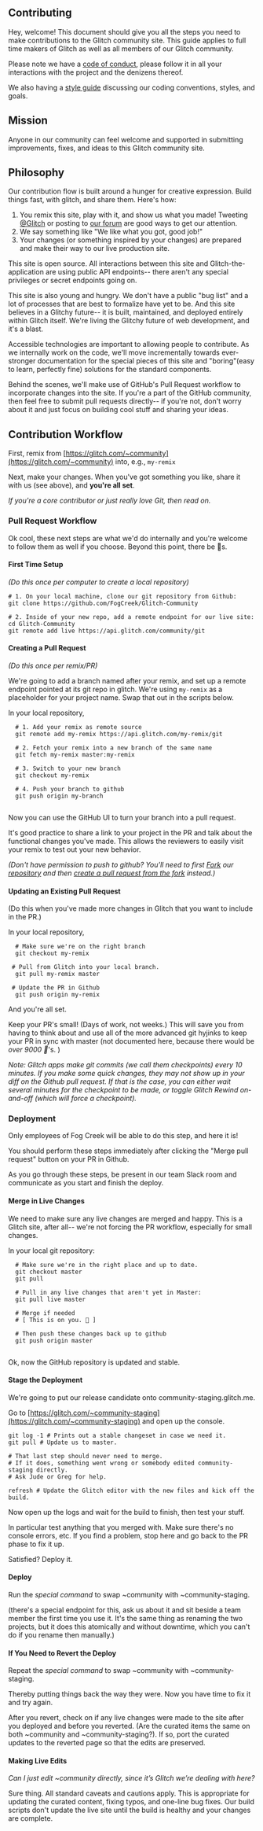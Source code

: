Contributing
------------

Hey, welcome!  This document should give you all the steps you need to make contributions to the Glitch community site. This guide applies to full time makers of Glitch as well as all members of our Glitch community.

Please note we have a [code of conduct](https://glitch.com/edit/#!/community?path=CODE_OF_CONDUCT.md), please follow it in all your interactions with the project and the denizens thereof.

We also having a [style guide](https://glitch.com/edit/#!/community?path=STYLE.md) discussing our coding conventions, styles, and goals.

Mission
--------------------
Anyone in our community can feel welcome and supported in submitting improvements, fixes, and ideas to this Glitch community site.


Philosophy
----------

Our contribution flow is built around a hunger for creative expression. Build things fast, with glitch, and share them.  Here's how:

1. You remix this site, play with it, and show us what you made!  Tweeting [@Glitch](https://twitter.com/glitch) or posting to [our forum](https://support.glitch.com/) are good ways to get our attention.
2. We say something like "We like what you got, good job!"
3. Your changes (or something inspired by your changes) are prepared and make their way to our live production site.

This site is open source. All interactions between this site and Glitch-the-application are using public API endpoints-- there aren't any special privileges or secret endpoints going on.

This site is also young and hungry.  We don't have a public "bug list" and a lot of processes that are best to formalize have yet to be. And this site believes in a Glitchy future-- it is built, maintained, and deployed entirely within Glitch itself.  We're living the Glitchy future of web development, and it's a blast.

Accessible technologies are important to allowing people to contribute.  As we internally work on the code, we'll move incrementally towards ever-stronger documentation for the special pieces of this site and "boring"(easy to learn, perfectly fine) solutions for the standard components.

Behind the scenes, we'll make use of GitHub's Pull Request workflow to incorporate changes into the site. If you're a part of the GitHub community, then feel free to submit pull requests directly-- if you're not,  don't worry about it and just focus on building cool stuff and sharing your ideas.


Contribution Workflow
----------------------

First, remix from [https://glitch.com/~community](https://glitch.com/~community) into, e.g., `my-remix`

Next, make your changes.  When you've got something you like, share it with us (see above), and **you're all set**.

_If you're a core contributor or just really love Git, then read on._

### Pull Request Workflow

Ok cool, these next steps are what we'd do internally and you're welcome to follow them as well if you choose.  Beyond this point, there be 🐉s.

#### First Time Setup

_(Do this once per computer to create a local repository)_

  ```
  # 1. On your local machine, clone our git repository from Github: 
  git clone https://github.com/FogCreek/Glitch-Community

  # 2. Inside of your new repo, add a remote endpoint for our live site:
  cd Glitch-Community
  git remote add live https://api.glitch.com/community/git
  ```
    
#### Creating a Pull Request

_(Do this once per remix/PR)_

We're going to add a branch named after your remix, and set up a remote endpoint pointed at its git repo in glitch.  We're using `my-remix` as a placeholder for your project name.  Swap that out in the scripts below.

In your local repository,
```
  # 1. Add your remix as remote source
  git remote add my-remix https://api.glitch.com/my-remix/git

  # 2. Fetch your remix into a new branch of the same name
  git fetch my-remix master:my-remix
  
  # 3. Switch to your new branch
  git checkout my-remix

  # 4. Push your branch to github
  git push origin my-branch
  
```

Now you can use the GitHub UI to turn your branch into a pull request. 

It's good practice to share a link to your project in the PR and talk about the functional changes you've made.  This allows the reviewers to easily visit your remix to test out your new behavior.

_(Don't have permission to push to github? You'll need to first [Fork](https://blog.scottlowe.org/2015/01/27/using-fork-branch-git-workflow/) our [repository](https://github.com/FogCreek/Glitch-Community) and then [create a pull request from the fork](https://help.github.com/articles/creating-a-pull-request-from-a-fork/) instead.)_

#### Updating an Existing Pull Request

(Do this when you've made more changes in Glitch that you want to include in the PR.)

In your local repository,
 ```
   # Make sure we're on the right branch
   git checkout my-remix 
   
  # Pull from Glitch into your local branch.
   git pull my-remix master
   
  # Update the PR in Github
   git push origin my-remix
 ``` 

And you're all set.

Keep your PR's small! (Days of work, not weeks.)  This will save you from having to think about and use all of the more advanced git hyjinks to keep your PR in sync with master (not documented here, because there would be _over 9000 🐉_'s. )

_Note: Glitch apps make git commits (we call them checkpoints) every 10 minutes. If you make some quick changes, they may not show up in your diff on the Github pull request. If that is the case, you can either wait several minutes for the checkpoint to be made, or toggle Glitch Rewind on-and-off (which will force a checkpoint)._

### Deployment

Only employees of Fog Creek will be able to do this step, and here it is! 

You should perform these steps immediately after clicking the "Merge pull request" button on your PR in Github. 

As you go through these steps, be present in our team Slack room and communicate as you start and finish the deploy.

#### Merge in Live Changes

We need to make sure any live changes are merged and happy.  This is a Glitch site, after all-- we're not forcing the PR workflow, especially for small changes.

In your local git repository:

```
  # Make sure we're in the right place and up to date.
  git checkout master
  git pull

  # Pull in any live changes that aren't yet in Master:
  git pull live master
  
  # Merge if needed
  # [ This is on you. 🐉 ]
  
  # Then push these changes back up to github
  git push origin master
  
``` 

Ok, now the GitHub repository is updated and stable. 

#### Stage the Deployment

We're going to put our release candidate onto community-staging.glitch.me.

Go to [https://glitch.com/~community-staging](https://glitch.com/~community-staging) and open up the console.
  ```
  git log -1 # Prints out a stable changeset in case we need it.
  git pull # Update us to master.
  
  # That last step should never need to merge.
  # If it does, something went wrong or somebody edited community-staging directly.
  # Ask Jude or Greg for help. 
  
  refresh # Update the Glitch editor with the new files and kick off the build.
  ```

Now open up the logs and wait for the build to finish, then test your stuff.

In particular test anything that you merged with.  Make sure there's no console errors, etc.  If you find a problem, stop here and go back to the PR phase to fix it up.

Satisfied?  Deploy it.

#### Deploy

Run the _special command_ to swap ~community with ~community-staging.

(there's a special endpoint for this, ask us about it and sit beside a team member the first time you use it.   It's the same thing as renaming the two projects, but it does this atomically and without downtime, which you can't do if you rename then manually.)

#### If You Need to Revert the Deploy

Repeat the _special command_ to swap ~community with ~community-staging.

Thereby putting things back the way they were. Now you have time to fix it and try again. 

After you revert, check on if any live changes were made to the site after you deployed and before you reverted. (Are the curated items the same on both ~community and ~community-staging?).  If so, port the curated updates to the reverted page so that the edits are preserved.

#### Making Live Edits

 _Can I just edit ~community directly, since it’s Glitch we’re dealing with here?_
  
Sure thing. All standard caveats and cautions apply.  This is appropriate for updating the curated content, fixing typos, and one-line bug fixes. Our build scripts don't update the live site until the build is healthy and your changes are complete.
